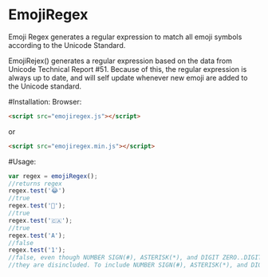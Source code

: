 # EmojiRegex
Emoji Regex generates a regular expression to match all emoji symbols according to the Unicode Standard.

EmojiRejex() generates a regular expression based on the data from Unicode Technical Report #51. Because of this, the regular expression is always up to date, and will self update whenever new emoji are added to the Unicode standard.

#Installation:
Browser:

```html
<script src="emojiregex.js"></script>
```
or 
```html
<script src="emojiregex.min.js"></script>
```

#Usage:
  ```js
var regex = emojiRegex();
//returns regex
regex.test('😂')
//true
regex.test('💩');
//true
regex.test('🇨🇦');
//true
regex.test('A');
//false
regex.test('1');
//false, even though NUMBER SIGN(#), ASTERISK(*), and DIGIT ZERO..DIGIT NINE(0-9) are part of the standard,
//they are disincluded. To include NUMBER SIGN(#), ASTERISK(*), and DIGIT ZERO..DIGIT NINE(0-9) comment out line 31 of emojiregex.js
```
